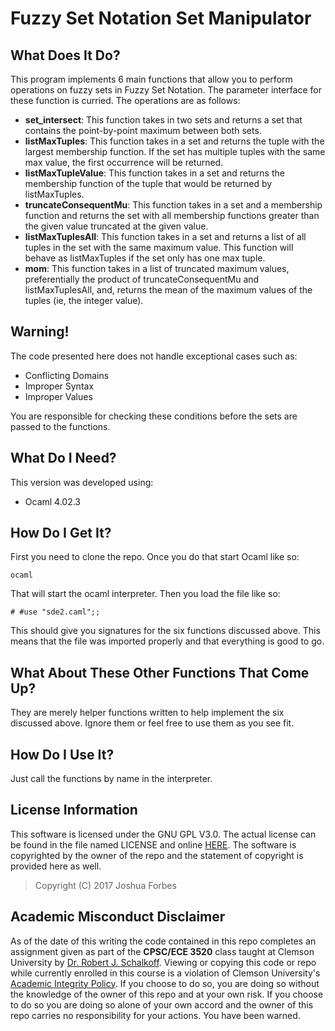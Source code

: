 # Fuzzy Set Notation Set Manipulator

## What Does It Do?
This program implements 6 main functions that allow you to perform operations
on fuzzy sets in Fuzzy Set Notation. The parameter interface for these function
is curried. The operations are as follows:
- **set_intersect**: This function takes in two sets and returns a set that contains
the point-by-point maximum between both sets.
- **listMaxTuples**: This function takes in a set and returns the tuple with the
largest membership function. If the set has multiple tuples with the same max
value, the first occurrence will be returned.
- **listMaxTupleValue**: This function takes in a set and returns the membership 
function of the tuple that would be returned by listMaxTuples.
- **truncateConsequentMu**: This function takes in a set and a membership function
and returns the set with all membership functions greater than the given value
truncated at the given value.
- **listMaxTuplesAll**: This function takes in a set and returns a list of all 
tuples in the set with the same maximum value. This function will behave as
listMaxTuples if the set only has one max tuple.
- **mom**: This function takes in a list of truncated maximum values, 
preferentially the product of truncateConsequentMu and listMaxTuplesAll, and,
returns the mean of the maximum values of the tuples (ie, the integer value).


## Warning!
The code presented here does not handle exceptional cases such as:
- Conflicting Domains
- Improper Syntax
- Improper Values

You are responsible for checking these conditions before the sets are passed to
the functions.

## What Do I Need?
This version was developed using:
- Ocaml 4.02.3

## How Do I Get It?
First you need to clone the repo. Once you do that start Ocaml like so:
```
ocaml
```
That will start the ocaml interpreter. Then you load the file like so:
```
# #use "sde2.caml";;
```
This should give you signatures for the six functions discussed above. This
means that the file was imported properly and that everything is good to go.

## What About These Other Functions That Come Up?
They are merely helper functions written to help implement the six discussed
above. Ignore them or feel free to use them as you see fit.

## How Do I Use It?
Just call the functions by name in the interpreter.

## License Information
This software is licensed under the GNU GPL V3.0. The actual license can be
found in the file named LICENSE and online [HERE](https://www.gnu.org/licenses/gpl.html). 
The software is copyrighted by the owner of the repo and the statement of 
copyright is provided here as well.
> Copyright (C) 2017 Joshua Forbes

## Academic Misconduct Disclaimer
As of the date of this writing the code contained in this repo completes an
assignment given as part of the **CPSC/ECE 3520** class taught at Clemson 
University by [Dr. Robert J. Schalkoff](http://www.clemson.edu/cecas/departments/ece/faculty_staff/faculty/rschalkoff.html).
Viewing or copying this code or repo while currently enrolled in this course is
a violation of Clemson University's [Academic Integrity Policy](http://www.clemson.edu/studentaffairs/student-handbook/universitypolicies/academic_integrity.html).
If you choose to do so, you are doing so without the knowledge of the owner of
this repo and at your own risk. If you choose to do so you are doing so alone of 
your own accord and the owner of this repo carries no responsibility for your 
actions. You have been warned.
